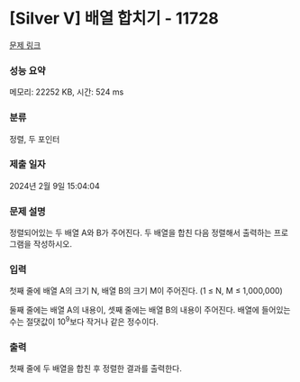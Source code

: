 # [Silver V] 배열 합치기 - 11728 

[문제 링크](https://www.acmicpc.net/problem/11728) 

### 성능 요약

메모리: 22252 KB, 시간: 524 ms

### 분류

정렬, 두 포인터

### 제출 일자

2024년 2월 9일 15:04:04

### 문제 설명

<p>정렬되어있는 두 배열 A와 B가 주어진다. 두 배열을 합친 다음 정렬해서 출력하는 프로그램을 작성하시오.</p>

### 입력 

 <p>첫째 줄에 배열 A의 크기 N, 배열 B의 크기 M이 주어진다. (1 ≤ N, M ≤ 1,000,000)</p>

<p>둘째 줄에는 배열 A의 내용이, 셋째 줄에는 배열 B의 내용이 주어진다. 배열에 들어있는 수는 절댓값이 10<sup>9</sup>보다 작거나 같은 정수이다.</p>

### 출력 

 <p>첫째 줄에 두 배열을 합친 후 정렬한 결과를 출력한다.</p>

